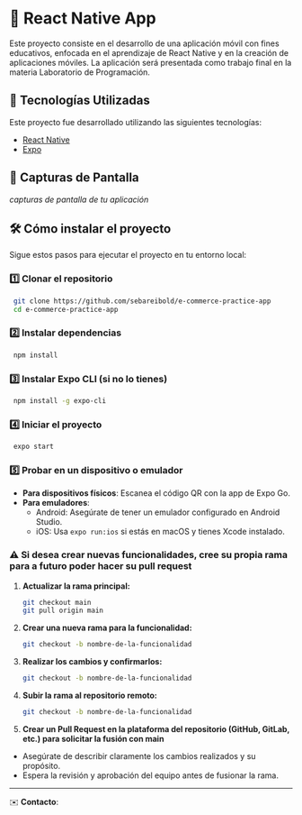 # 📱 React Native App
Este proyecto consiste en el desarrollo de una aplicación móvil con fines educativos, enfocada en el aprendizaje de React Native y en la creación de aplicaciones móviles. La aplicación será presentada como trabajo final en la materia Laboratorio de Programación.

## 🚀 Tecnologías Utilizadas

Este proyecto fue desarrollado utilizando las siguientes tecnologías:

- [React Native](https://reactnative.dev/)
- [Expo](https://expo.dev/)

## 📸 Capturas de Pantalla

_capturas de pantalla de tu aplicación_

## 🛠️ Cómo instalar el proyecto

Sigue estos pasos para ejecutar el proyecto en tu entorno local:

### 1️⃣ Clonar el repositorio
```sh
 git clone https://github.com/sebareibold/e-commerce-practice-app
 cd e-commerce-practice-app
```

### 2️⃣ Instalar dependencias
```sh
 npm install
```

### 3️⃣ Instalar Expo CLI (si no lo tienes)
```sh
 npm install -g expo-cli
```

### 4️⃣ Iniciar el proyecto
```sh
 expo start
```

### 5️⃣ Probar en un dispositivo o emulador
- **Para dispositivos físicos**: Escanea el código QR con la app de Expo Go.
- **Para emuladores**:
  - Android: Asegúrate de tener un emulador configurado en Android Studio.
  - iOS: Usa `expo run:ios` si estás en macOS y tienes Xcode instalado.

### ⚠️ Si desea crear nuevas funcionalidades, cree su propia rama para a futuro poder hacer su pull request

1. **Actualizar la rama principal:**
   ```sh
   git checkout main
   git pull origin main
   ```

2. **Crear una nueva rama para la funcionalidad:**
   ```sh
   git checkout -b nombre-de-la-funcionalidad
   ```
3. **Realizar los cambios y confirmarlos:**
   ```sh
   git checkout -b nombre-de-la-funcionalidad
   ```
4. **Subir la rama al repositorio remoto:**
   ```sh
   git checkout -b nombre-de-la-funcionalidad
   ```
5. **Crear un Pull Request en la plataforma del repositorio (GitHub, GitLab, etc.) para solicitar la fusión con main**
  -  Asegúrate de describir claramente los cambios realizados y su propósito.
  - Espera la revisión y aprobación del equipo antes de fusionar la rama.

---
✉️ **Contacto**: 
